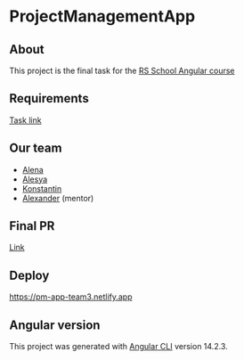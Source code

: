 # ProjectManagementApp

## About

This project is the final task for the [RS School Angular course](https://rs.school/angular/)

## Requirements

[Task link](https://github.com/rolling-scopes-school/js-fe-course-en/blob/main/tasks/angular/project-management-system.md)

## Our team

- [Alena](https://github.com/aldrachova)
- [Alesya](https://github.com/alesyaz)
- [Konstantin](https://github.com/khoncharov)
- [Alexander](https://github.com/Se3ver) (mentor)

## Final PR

[Link](https://github.com/khoncharov/project-management-app/pull/69)

## Deploy

https://pm-app-team3.netlify.app

## Angular version

This project was generated with [Angular CLI](https://github.com/angular/angular-cli) version 14.2.3.
